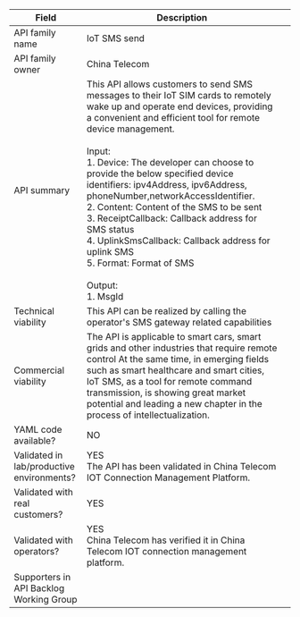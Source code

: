 | **Field**                                 | Description                                                                                                                                                                                                                                                                                                                                                                                                                                                                                                                                                                           |     |
| ----------------------------------------- | ------------------------------------------------------------------------------------------------------------------------------------------------------------------------------------------------------------------------------------------------------------------------------------------------------------------------------------------------------------------------------------------------------------------------------------------------------------------------------------------------------------------------------------------------------------------------------------- | --- |
| API family name                           | IoT SMS send                                                                                                                                                                                                                                                                                                                                                                                                                                                                                                                                                                          |     |
| API family owner                          | China Telecom                                                                                                                                                                                                                                                                                                                                                                                                                                                                                                                                                                         |     |
| API summary                               | This API allows customers to send SMS messages to their IoT SIM cards to remotely wake up and operate end devices, providing a convenient and efficient tool for remote device management.<br><br>Input:<br>1. Device: The developer can choose to provide the below specified device identifiers: ipv4Address, ipv6Address, phoneNumber,networkAccessIdentifier.<br>2. Content: Content of the SMS to be sent<br>3. ReceiptCallback: Callback address for SMS status<br>4. UplinkSmsCallback: Callback address for uplink SMS<br>5. Format: Format of SMS<br><br>Output:<br>1. MsgId |     |
| Technical viability                       | This API can be realized by calling the operator's SMS gateway related capabilities                                                                                                                                                                                                                                                                                                                                                                                                                                                                                                   |     |
| Commercial viability                      | The API is applicable to smart cars, smart grids and other industries that require remote control At the same time, in emerging fields such as smart healthcare and smart cities, IoT SMS, as a tool for remote command transmission, is showing great market potential and leading a new chapter in the process of intellectualization.                                                                                                                                                                                                                                              |     |
| YAML code available?                      | NO                                                                                                                                                                                                                                                                                                                                                                                                                                                                                                                                                                                    |     |
| Validated in lab/productive environments? | YES<br>The API has been validated in China Telecom IOT Connection Management Platform.                                                                                                                                                                                                                                                                                                                                                                                                                                                                                                |     |
| Validated with real customers?            | YES                                                                                                                                                                                                                                                                                                                                                                                                                                                                                                                                                                                   |     |
| Validated with operators?                 | YES<br>China Telecom has verified it in China Telecom IOT connection management platform.                                                                                                                                                                                                                                                                                                                                                                                                                                                                                             |     |
| Supporters in API Backlog Working Group   |                                                                                                                                                                                                                                                                                                                                                                                                                                                                                                                                                                                       |     |